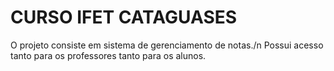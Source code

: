 # CURSO IFET CATAGUASES
O projeto consiste em sistema de gerenciamento de notas./n
Possui acesso tanto para os professores tanto para os alunos.
